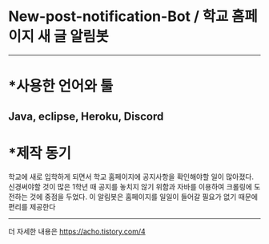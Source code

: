 # New-post-notification-Bot / 학교 홈페이지 새 글 알림봇

------------
# *사용한 언어와 툴

Java, eclipse, Heroku, Discord
-------------
# *제작 동기

학교에 새로 입학하게 되면서 학교 홈페이지에 공지사항을 확인해야할 일이 많아졌다.
신경써야할 것이 많은 1학년 때 공지를 놓치지 않기 위함과 자바를 이용하여 크롤링에 도전하는 것에 중점을 두었다.
이 알림봇은 홈페이지를 일일이 들어갈 필요가 없기 때문에 편리를 제공한다

-----------
더 자세한 내용은 
https://acho.tistory.com/4
